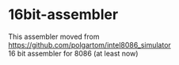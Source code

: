 # 16bit-assembler
This assembler moved from https://github.com/polgartom/intel8086_simulator <br/>
16 bit assembler for 8086 (at least now)
